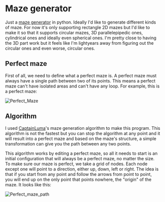 # Maze generator
Just a <ins>maze generator</ins> in python. Ideally I'd like to generate different kinds of maze. For now it's only supporting rectangle 2D mazes but I'd like to make it so that it supports circular mazes, 3D parallelepipedic ones, cylindrical ones and ideally even spherical ones. I'm pretty close to having the 3D part work but it feels like I'm lightyears away from figuring out the circular ones and even worse, circular ones.

## Perfect maze
First of all, we need to define what a perfect maze is. A perfect maze must always have a single path between two of its points. This means a perfect maze can't have isolated areas and can't have any loop.
For example, this is a perfect maze:

![Perfect_Maze](https://github.com/user-attachments/assets/c1b779ed-7805-4ea5-ac77-61929b7e798c)

## Algorithm
I used [CaptainLuma](https://www.youtube.com/@captainluma7991)'s maze generation algorithm to make this program. This algorithm is not the fastest but you can stop the algorithm at any point and it will result into a perfect maze and based on the maze's structure, a simple transformation can give you the path between any two points.

This algorithm works by editing a perfect maze, so all it needs to start is an initial configuration that will always be a perfect maze, no matter the size. To make sure our maze is perfect, we take a grid of nodes. Each node except one will point to a direction, either up, down, left or right. The idea is that if you start from any point and follow the arrows from point to point, you will end up on the only point that points nowhere, the "origin" of the maze. It looks like this:

![Perfect_maze_path](https://github.com/user-attachments/assets/77c61e63-17b4-46c9-81e0-9f278e82f108)
